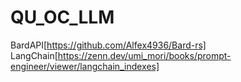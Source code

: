 # QU_OC_LLM
BardAPI[https://github.com/Alfex4936/Bard-rs]
LangChain[https://zenn.dev/umi_mori/books/prompt-engineer/viewer/langchain_indexes]